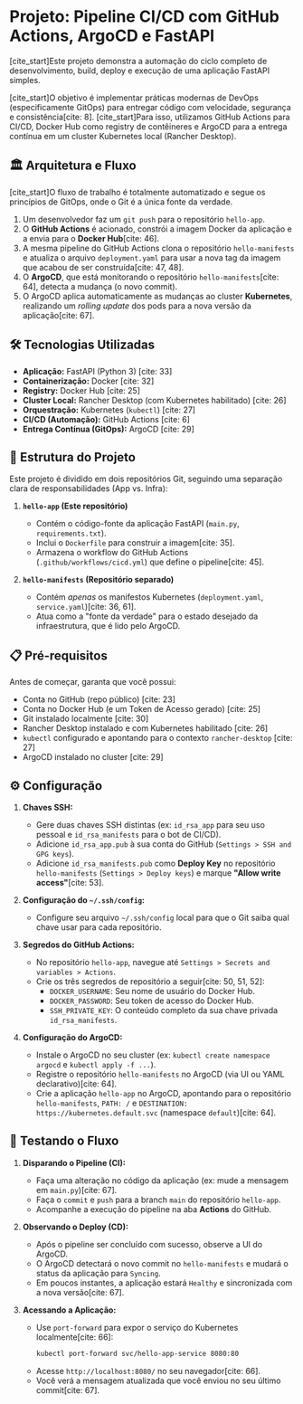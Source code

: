 # Projeto: Pipeline CI/CD com GitHub Actions, ArgoCD e FastAPI

[cite_start]Este projeto demonstra a automação do ciclo completo de desenvolvimento, build, deploy e execução de uma aplicação FastAPI simples.

[cite_start]O objetivo é implementar práticas modernas de DevOps (especificamente GitOps) para entregar código com velocidade, segurança e consistência[cite: 8]. [cite_start]Para isso, utilizamos GitHub Actions para CI/CD, Docker Hub como registry de contêineres e ArgoCD para a entrega contínua em um cluster Kubernetes local (Rancher Desktop).

## 🏛️ Arquitetura e Fluxo

[cite_start]O fluxo de trabalho é totalmente automatizado e segue os princípios de GitOps, onde o Git é a única fonte da verdade.

1.  Um desenvolvedor faz um `git push` para o repositório `hello-app`.
2.  O **GitHub Actions** é acionado, constrói a imagem Docker da aplicação  e a envia para o **Docker Hub**[cite: 46].
3.  A mesma pipeline do GitHub Actions clona o repositório `hello-manifests` e atualiza o arquivo `deployment.yaml` para usar a nova tag da imagem que acabou de ser construída[cite: 47, 48].
4.  O **ArgoCD**, que está monitorando o repositório `hello-manifests`[cite: 64], detecta a mudança (o novo commit).
5.  O ArgoCD aplica automaticamente as mudanças ao cluster **Kubernetes**, realizando um *rolling update* dos pods para a nova versão da aplicação[cite: 67].

## 🛠️ Tecnologias Utilizadas

* **Aplicação:** FastAPI (Python 3) [cite: 33]
* **Containerização:** Docker [cite: 32]
* **Registry:** Docker Hub [cite: 25]
* **Cluster Local:** Rancher Desktop (com Kubernetes habilitado) [cite: 26]
* **Orquestração:** Kubernetes (`kubectl`) [cite: 27]
* **CI/CD (Automação):** GitHub Actions [cite: 6]
* **Entrega Contínua (GitOps):** ArgoCD [cite: 29]

## 📁 Estrutura do Projeto

Este projeto é dividido em dois repositórios Git, seguindo uma separação clara de responsabilidades (App vs. Infra):

1.  **`hello-app` (Este repositório)**
    * Contém o código-fonte da aplicação FastAPI (`main.py`, `requirements.txt`).
    * Inclui o `Dockerfile` para construir a imagem[cite: 35].
    * Armazena o workflow do GitHub Actions (`.github/workflows/cicd.yml`) que define o pipeline[cite: 45].

2.  **`hello-manifests` (Repositório separado)**
    * Contém *apenas* os manifestos Kubernetes (`deployment.yaml`, `service.yaml`)[cite: 36, 61].
    * Atua como a "fonte da verdade" para o estado desejado da infraestrutura, que é lido pelo ArgoCD.

## 📋 Pré-requisitos

Antes de começar, garanta que você possui:

* Conta no GitHub (repo público) [cite: 23]
* Conta no Docker Hub (e um Token de Acesso gerado) [cite: 25]
* Git instalado localmente [cite: 30]
* Rancher Desktop instalado e com Kubernetes habilitado [cite: 26]
* `kubectl` configurado e apontando para o contexto `rancher-desktop` [cite: 27]
* ArgoCD instalado no cluster [cite: 29]

## ⚙️ Configuração

1.  **Chaves SSH:**
    * Gere duas chaves SSH distintas (ex: `id_rsa_app` para seu uso pessoal e `id_rsa_manifests` para o bot de CI/CD).
    * Adicione `id_rsa_app.pub` à sua conta do GitHub (`Settings > SSH and GPG keys`).
    * Adicione `id_rsa_manifests.pub` como **Deploy Key** no repositório `hello-manifests` (`Settings > Deploy keys`) e marque **"Allow write access"**[cite: 53].

2.  **Configuração do `~/.ssh/config`:**
    * Configure seu arquivo `~/.ssh/config` local para que o Git saiba qual chave usar para cada repositório.

3.  **Segredos do GitHub Actions:**
    * No repositório `hello-app`, navegue até `Settings > Secrets and variables > Actions`.
    * Crie os três segredos de repositório a seguir[cite: 50, 51, 52]:
        * `DOCKER_USERNAME`: Seu nome de usuário do Docker Hub.
        * `DOCKER_PASSWORD`: Seu token de acesso do Docker Hub.
        * `SSH_PRIVATE_KEY`: O conteúdo completo da sua chave privada `id_rsa_manifests`.

4.  **Configuração do ArgoCD:**
    * Instale o ArgoCD no seu cluster (ex: `kubectl create namespace argocd` e `kubectl apply -f ...`).
    * Registre o repositório `hello-manifests` no ArgoCD (via UI ou YAML declarativo)[cite: 64].
    * Crie a aplicação `hello-app` no ArgoCD, apontando para o repositório `hello-manifests`, `PATH: /` e `DESTINATION: https://kubernetes.default.svc` (namespace `default`)[cite: 64].

## 🏁 Testando o Fluxo

1.  **Disparando o Pipeline (CI):**
    * Faça uma alteração no código da aplicação (ex: mude a mensagem em `main.py`)[cite: 67].
    * Faça o `commit` e `push` para a branch `main` do repositório `hello-app`.
    * Acompanhe a execução do pipeline na aba **Actions** do GitHub.

2.  **Observando o Deploy (CD):**
    * Após o pipeline ser concluído com sucesso, observe a UI do ArgoCD.
    * O ArgoCD detectará o novo commit no `hello-manifests` e mudará o status da aplicação para `Syncing`.
    * Em poucos instantes, a aplicação estará `Healthy` e sincronizada com a nova versão[cite: 67].

3.  **Acessando a Aplicação:**
    * Use `port-forward` para expor o serviço do Kubernetes localmente[cite: 66]:
        ```bash
        kubectl port-forward svc/hello-app-service 8080:80
        ```
    * Acesse `http://localhost:8080/` no seu navegador[cite: 66].
    * Você verá a mensagem atualizada que você enviou no seu último commit[cite: 67].
